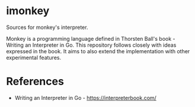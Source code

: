 # imonkey
Sources for monkey's interpreter.

Monkey is a programming language defined in Thorsten Ball's book - Writing an Interpreter in Go.
This repository follows closely with ideas expressed in the book.
It aims to also extend the implementation with other experimental features.

# References
* Writing an Interpreter in Go - https://interpreterbook.com/


